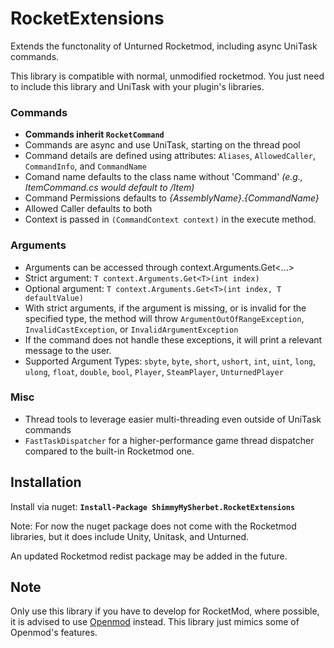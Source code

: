 # RocketExtensions
Extends the functonality of Unturned Rocketmod, including async UniTask commands.

This library is compatible with normal, unmodified rocketmod. You just need to include this library and UniTask with your plugin's libraries.

### Commands
* **Commands inherit `RocketCommand`**
* Commands are async and use UniTask, starting on the thread pool
* Command details are defined using attributes: `Aliases`, `AllowedCaller`, `CommandInfo`, and `CommandName`
* Comand name defaults to the class name without 'Command' *(e.g., ItemCommand.cs would default to /Item)*
* Command Permissions defaults to *{AssemblyName}*.*{CommandName}*
* Allowed Caller defaults to both
* Context is passed in `(CommandContext context)` in the execute method.

### Arguments
* Arguments can be accessed through context.Arguments.Get<...>
* Strict argument: `T context.Arguments.Get<T>(int index)`
* Optional argument: `T context.Arguments.Get<T>(int index, T defaultValue)`
* With strict arguments, if the argument is missing, or is invalid for the specified type, the method will throw `ArgumentOutOfRangeException`, `InvalidCastException`, or `InvalidArgumentException`
* If the command does not handle these exceptions, it will print a relevant message to the user. 
* Supported Argument Types: `sbyte`, `byte`, `short`, `ushort`, `int`, `uint`, `long`, `ulong`, `float`, `double`, `bool`, `Player`, `SteamPlayer`, `UnturnedPlayer`

### Misc
* Thread tools to leverage easier multi-threading even outside of UniTask commands
* `FastTaskDispatcher` for a higher-performance game thread dispatcher compared to the built-in Rocketmod one.

## Installation

Install via nuget: **`Install-Package ShimmyMySherbet.RocketExtensions`**

Note: For now the nuget package does not come with the Rocketmod libraries, but it does include Unity, Unitask, and Unturned.

An updated Rocketmod redist package may be added in the future.

## Note
Only use this library if you have to develop for RocketMod, where possible, it is advised to use <a href="https://github.com/openmod/openmod">Openmod</a> instead. This library just mimics some of Openmod's features.
